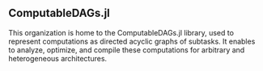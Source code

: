 ## ComputableDAGs.jl

This organization is home to the ComputableDAGs.jl library, used to represent computations as directed acyclic graphs of subtasks. It enables to analyze, optimize, and compile these computations for arbitrary and heterogeneous architectures.
